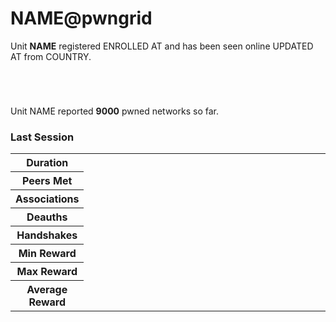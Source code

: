 # <span class="unit.name">NAME</span>@pwngrid

Unit <strong><span class="unit.name">NAME</span></strong> registered <span class="unit.enrolled_at">ENROLLED AT</span> and has been seen online 
<span class="unit.updated_at">UPDATED AT</span> from <span class="unit.country">COUNTRY</span>. 

<pre><code class="unit.data:uname">
</code></pre>

<pre><code class="unit.public_key">
</code></pre>

Unit <span class="unit.name">NAME</span> reported <strong><span class="unit.networks">9000</span></strong> 
pwned networks so far.

### Last Session

<table width="100%">
    <tbody>
        <tr>
            <th width="20%">Duration</th>
            <td class="unit.data:duration"></td>
        </tr>
        <tr>
            <th>Peers Met</th>
            <td class="unit.data:peers"></td>
        </tr>
        <tr>
            <th>Associations</th>
            <td class="unit.data:associated"></td>
        </tr>
        <tr>
            <th>Deauths</th>
            <td class="unit.data:deauthed"></td>
        </tr>
        <tr>
            <th>Handshakes</th>
            <td class="unit.data:handshakes"></td>
        </tr>
        <tr>
            <th>Min Reward</th>
            <td class="unit.data:min_reward"></td>
        </tr>
        <tr>
            <th>Max Reward</th>
            <td class="unit.data:max_reward"></td>
        </tr>
        <tr>
            <th>Average Reward</th>
            <td class="unit.data:avg_reward"></td>
        </tr>
    </tbody>
</table>
